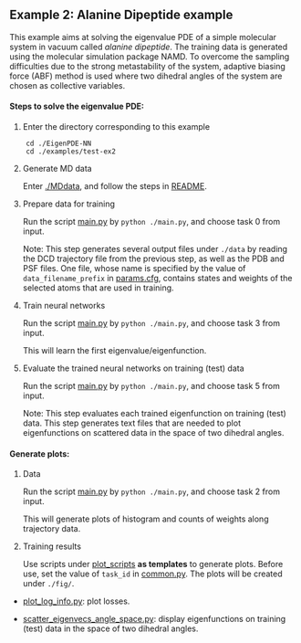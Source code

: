 ## Example 2: Alanine Dipeptide example 

This example aims at solving the eigenvalue PDE of a simple molecular system in vacuum called *alanine dipeptide*.  The training data is generated using the molecular simulation package NAMD. To overcome the sampling difficulties due to the strong metastability of the system, adaptive biasing force (ABF) method is used where two dihedral angles of the system are chosen as collective variables.

#### Steps to solve the eigenvalue PDE:

1. Enter the directory corresponding to this example

```
    cd ./EigenPDE-NN
    cd ./examples/test-ex2
```

2. Generate MD data

	Enter [./MDdata](./MDdata), and follow the steps in [README](./MDdata/README.md).

3. Prepare data for training 

	  Run the script [main.py](./main.py) by `python ./main.py`, and choose task 0 from input.

	  Note: This step generates several output files under `./data` by reading the DCD trajectory file from the previous step, as well as the PDB and PSF files. One file, whose name is specified by the value of `data_filename_prefix` in [params.cfg](./params.cfg), contains states and weights of the selected atoms that are used in training.

4. Train neural networks

	  Run the script [main.py](./main.py) by `python ./main.py`, and choose task 3 from input.

	  This will learn the first eigenvalue/eigenfunction.

5. Evaluate the trained neural networks on training (test) data

	  Run the script [main.py](./main.py) by `python ./main.py`, and choose task 5 from input.

	  Note: This step evaluates each trained eigenfunction on training (test) data. This step generates text files that are needed to plot eigenfunctions on scattered data in the space of two dihedral angles.

#### Generate plots:
1. Data

	Run the script [main.py](./main.py) by `python ./main.py`, and choose task 2 from input.

	This will generate plots of histogram and counts of weights along trajectory data.

2. Training results

	Use scripts under [plot_scripts](../../plot_scripts/) **as templates** to generate plots. Before use, set the value of `task_id` in [common.py](../../plot_scripts/common.py).  The plots will be created under `./fig/`.

  - [plot_log_info.py](../../plot_scripts/plot_log_info.py): plot losses.

  - [scatter_eigenvecs_angle_space.py](../../plot_scripts/scatter_eigenvecs_angle_space.py): display eigenfunctions on training (test) data in the space of two dihedral angles.


